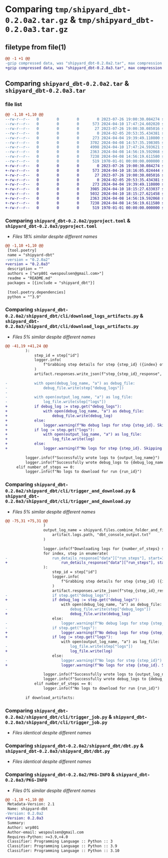 # Comparing `tmp/shipyard_dbt-0.2.0a2.tar.gz` & `tmp/shipyard_dbt-0.2.0a3.tar.gz`

## filetype from file(1)

```diff
@@ -1 +1 @@
-gzip compressed data, was "shipyard_dbt-0.2.0a2.tar", max compression
+gzip compressed data, was "shipyard_dbt-0.2.0a3.tar", max compression
```

## Comparing `shipyard_dbt-0.2.0a2.tar` & `shipyard_dbt-0.2.0a3.tar`

### file list

```diff
@@ -1,10 +1,10 @@
--rw-r--r--   0        0        0        0 2023-07-26 19:00:30.084274 shipyard_dbt-0.2.0a2/README.md
--rw-r--r--   0        0        0      573 2024-04-10 17:47:24.602020 shipyard_dbt-0.2.0a2/pyproject.toml
--rw-r--r--   0        0        0       27 2023-07-26 19:00:30.085016 shipyard_dbt-0.2.0a2/shipyard_dbt/__init__.py
--rw-r--r--   0        0        0        0 2024-02-05 20:53:35.434381 shipyard_dbt-0.2.0a2/shipyard_dbt/cli/__init__.py
--rw-r--r--   0        0        0      273 2024-04-04 19:39:49.110800 shipyard_dbt-0.2.0a2/shipyard_dbt/cli/authtest.py
--rw-r--r--   0        0        0     3702 2024-04-08 14:57:35.198305 shipyard_dbt-0.2.0a2/shipyard_dbt/cli/download_logs_artifacts.py
--rw-r--r--   0        0        0     4998 2024-04-10 17:47:24.593621 shipyard_dbt-0.2.0a2/shipyard_dbt/cli/trigger_and_download.py
--rw-r--r--   0        0        0     2363 2024-04-08 14:56:19.592068 shipyard_dbt-0.2.0a2/shipyard_dbt/cli/trigger_job.py
--rw-r--r--   0        0        0     7238 2024-04-08 14:56:19.611580 shipyard_dbt-0.2.0a2/shipyard_dbt/dbt.py
--rw-r--r--   0        0        0      519 1970-01-01 00:00:00.000000 shipyard_dbt-0.2.0a2/PKG-INFO
+-rw-r--r--   0        0        0        0 2023-07-26 19:00:30.084274 shipyard_dbt-0.2.0a3/README.md
+-rw-r--r--   0        0        0      573 2024-04-10 18:16:05.024444 shipyard_dbt-0.2.0a3/pyproject.toml
+-rw-r--r--   0        0        0       27 2023-07-26 19:00:30.085016 shipyard_dbt-0.2.0a3/shipyard_dbt/__init__.py
+-rw-r--r--   0        0        0        0 2024-02-05 20:53:35.434381 shipyard_dbt-0.2.0a3/shipyard_dbt/cli/__init__.py
+-rw-r--r--   0        0        0      273 2024-04-04 19:39:49.110800 shipyard_dbt-0.2.0a3/shipyard_dbt/cli/authtest.py
+-rw-r--r--   0        0        0     3985 2024-04-10 18:15:27.633037 shipyard_dbt-0.2.0a3/shipyard_dbt/cli/download_logs_artifacts.py
+-rw-r--r--   0        0        0     5032 2024-04-10 18:15:27.621458 shipyard_dbt-0.2.0a3/shipyard_dbt/cli/trigger_and_download.py
+-rw-r--r--   0        0        0     2363 2024-04-08 14:56:19.592068 shipyard_dbt-0.2.0a3/shipyard_dbt/cli/trigger_job.py
+-rw-r--r--   0        0        0     7238 2024-04-08 14:56:19.611580 shipyard_dbt-0.2.0a3/shipyard_dbt/dbt.py
+-rw-r--r--   0        0        0      519 1970-01-01 00:00:00.000000 shipyard_dbt-0.2.0a3/PKG-INFO
```

### Comparing `shipyard_dbt-0.2.0a2/pyproject.toml` & `shipyard_dbt-0.2.0a3/pyproject.toml`

 * *Files 18% similar despite different names*

```diff
@@ -1,10 +1,10 @@
 [tool.poetry]
 name = "shipyard-dbt"
-version = "0.2.0a2"
+version = "0.2.0a3"
 description = ""
 authors = ["wrp801 <wespoulsen@gmail.com>"]
 readme = "README.md"
 packages = [{include = "shipyard_dbt"}]
 
 [tool.poetry.dependencies]
 python = "^3.9"
```

### Comparing `shipyard_dbt-0.2.0a2/shipyard_dbt/cli/download_logs_artifacts.py` & `shipyard_dbt-0.2.0a3/shipyard_dbt/cli/download_logs_artifacts.py`

 * *Files 5% similar despite different names*

```diff
@@ -41,19 +41,24 @@
         ):
             step_id = step["id"]
             logger.info(
                 f"Grabbing step details for step {step_id} ({index} of {number_of_steps})"
             )
             artifact.responses.write_json(f"step_{step_id}_response", step)
 
-            with open(debug_log_name, "a") as debug_file:
-                debug_file.write(step["debug_logs"])
-
-            with open(output_log_name, "a") as log_file:
-                log_file.write(step["logs"])
+            if debug_log := step.get("debug_logs"):
+                with open(debug_log_name, "a") as debug_file:
+                    debug_file.write(debug_log)
+            else:
+                logger.warning(f"No debug logs for step {step_id}. Skipping ...")
+            if log := step.get("logs"):
+                with open(output_log_name, "a") as log_file:
+                    log_file.write(log)
+            else:
+                logger.warning(f"No logs for step {step_id}. Skipping ...")
 
         logger.info(f"Successfully wrote logs to {output_log_name}")
         logger.info(f"Successfully wrote debug_logs to {debug_log_name}")
     elif number_of_steps == 0:
         logger.info(f"No logs to download for run {run_id}")
```

### Comparing `shipyard_dbt-0.2.0a2/shipyard_dbt/cli/trigger_and_download.py` & `shipyard_dbt-0.2.0a3/shipyard_dbt/cli/trigger_and_download.py`

 * *Files 5% similar despite different names*

```diff
@@ -75,31 +75,31 @@
                 )
                 output_log_name = shipyard.files.combine_folder_and_file_name(
                     artifact.logs.path, "dbt_console_output.txt"
                 )
 
                 logger.info(f"Downloading logs for {number_of_steps} steps")
                 for index, step in enumerate(
-                    run_details_response["data"]["run_steps"], start=1
+                        run_details_response["data"]["run_steps"], start=1
                 ):
                     step_id = step["id"]
                     logger.info(
                         f"Grabbing step details for step {step_id} ({index} of {number_of_steps})"
                     )
                     artifact.responses.write_json(f"step_{step_id}_response", step)
-                    if step.get("debug_logs"):
+                    if debug_log := step.get("debug_logs"):
                         with open(debug_log_name, "a") as debug_file:
-                            debug_file.write(step["debug_logs"])
+                            debug_file.write(debug_log)
                     else:
-                        logger.warning(f"No debug logs for step {step_id}")
-                    if step.get("logs"):
+                        logger.warning(f"No debug logs for step {step_id}. Skipping ...")
+                    if log := step.get("logs"):
                         with open(output_log_name, "a") as log_file:
-                            log_file.write(step["logs"])
+                            log_file.write(log)
                     else:
-                        logger.warning(f"No logs for step {step_id}")
+                        logger.warning(f"No logs for step {step_id}. Skipping ...")
 
                 logger.info(f"Successfully wrote logs to {output_log_name}")
                 logger.info(f"Successfully wrote debug_logs to {debug_log_name}")
             elif number_of_steps == 0:
                 logger.info(f"No logs to download for run {run_id}")
 
         if download_artifacts:
```

### Comparing `shipyard_dbt-0.2.0a2/shipyard_dbt/cli/trigger_job.py` & `shipyard_dbt-0.2.0a3/shipyard_dbt/cli/trigger_job.py`

 * *Files identical despite different names*

### Comparing `shipyard_dbt-0.2.0a2/shipyard_dbt/dbt.py` & `shipyard_dbt-0.2.0a3/shipyard_dbt/dbt.py`

 * *Files identical despite different names*

### Comparing `shipyard_dbt-0.2.0a2/PKG-INFO` & `shipyard_dbt-0.2.0a3/PKG-INFO`

 * *Files 0% similar despite different names*

```diff
@@ -1,10 +1,10 @@
 Metadata-Version: 2.1
 Name: shipyard-dbt
-Version: 0.2.0a2
+Version: 0.2.0a3
 Summary: 
 Author: wrp801
 Author-email: wespoulsen@gmail.com
 Requires-Python: >=3.9,<4.0
 Classifier: Programming Language :: Python :: 3
 Classifier: Programming Language :: Python :: 3.9
 Classifier: Programming Language :: Python :: 3.10
```

